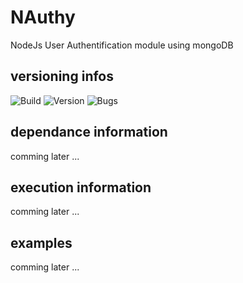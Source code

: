 # NAuthy
NodeJs User Authentification module using mongoDB

## versioning infos
![Build](https://img.shields.io/badge/build-alpha-yellowgreen.svg)
![Version](https://img.shields.io/badge/version-0.1.0-blue.svg)
![Bugs](https://img.shields.io/badge/bug_report-0-brightgreen.svg)

## dependance information
comming later ...

## execution information
comming later ...

## examples
comming later ...

